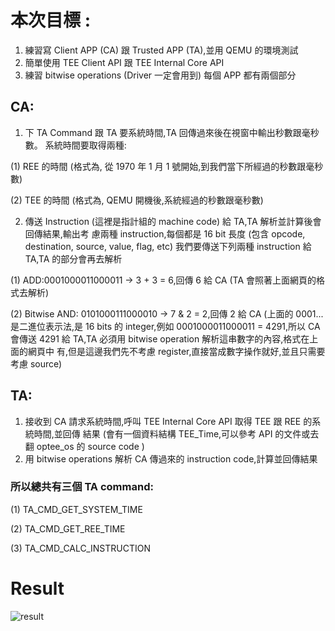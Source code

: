 # 本次目標 :
1. 練習寫 Client APP (CA) 跟 Trusted APP (TA),並用 QEMU 的環境測試
2. 簡單使用 TEE Client API 跟 TEE Internal Core API
3. 練習 bitwise operations (Driver 一定會用到)
每個 APP 都有兩個部分
## CA:
1. 下 TA Command 跟 TA 要系統時間,TA 回傳過來後在視窗中輸出秒數跟毫秒數。
系統時間要取得兩種:

(1) REE 的時間 (格式為, 從 1970 年 1 月 1 號開始,到我們當下所經過的秒數跟毫秒數)

(2) TEE 的時間 (格式為, QEMU 開機後,系統經過的秒數跟毫秒數)

2. 傳送 Instruction (這裡是指計組的 machine code) 給 TA,TA 解析並計算後會回傳結果,輸出考
慮兩種 instruction,每個都是 16 bit 長度 (包含 opcode, destination, source, value, flag, etc)
我們要傳送下列兩種 instruction 給 TA,TA 的部分會再去解析

(1) ADD:0001000011000011 → 3 + 3 = 6,回傳 6 給 CA (TA 會照著上面網頁的格式去解析)

(2) Bitwise AND: 0101000111000010 → 7 & 2 = 2,回傳 2 給 CA
(上面的 0001... 是二進位表示法,是 16 bits 的 integer,例如 0001000011000011 = 4291,所以
CA 會傳送 4291 給 TA,TA 必須用 bitwise operation 解析這串數字的內容,格式在上面的網頁中
有,但是這邊我們先不考慮 register,直接當成數字操作就好,並且只需要考慮 source)

## TA:
1. 接收到 CA 請求系統時間,呼叫 TEE Internal Core API 取得 TEE 跟 REE 的系統時間,並回傳
結果 (會有一個資料結構 TEE_Time,可以參考 API 的文件或去翻 optee_os 的 source code )
2. 用 bitwise operations 解析 CA 傳過來的 instruction code,計算並回傳結果

### 所以總共有三個 TA command:
(1) TA_CMD_GET_SYSTEM_TIME

(2) TA_CMD_GET_REE_TIME

(3) TA_CMD_CALC_INSTRUCTION

# Result
![result](https://user-images.githubusercontent.com/81294928/123715992-16988180-d8ac-11eb-912f-e48291924c5b.png)

